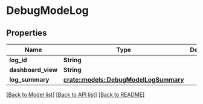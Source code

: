 # DebugModeLog

## Properties

Name | Type | Description | Notes
------------ | ------------- | ------------- | -------------
**log_id** | **String** |  | 
**dashboard_view** | **String** |  | 
**log_summary** | [**crate::models::DebugModelLogSummary**](DebugModelLogSummary.md) |  | 

[[Back to Model list]](../README.md#documentation-for-models) [[Back to API list]](../README.md#documentation-for-api-endpoints) [[Back to README]](../README.md)


